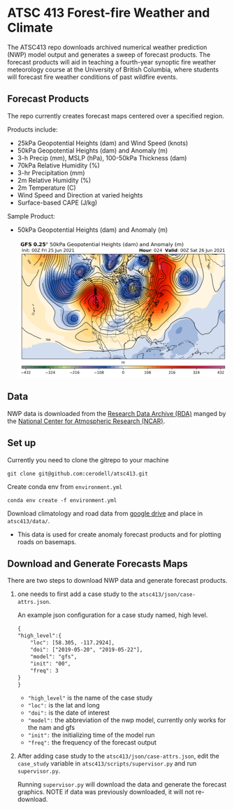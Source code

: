 
# ATSC 413 Forest-fire Weather and Climate

The ATSC413 repo downloads archived numerical weather prediction (NWP) model output and generates a sweep of forecast products. The forecast products will aid in teaching a fourth-year synoptic fire weather meteorology course at the University of British Columbia, where students will forecast fire weather conditions of past wildfire events.

## Forecast Products

The repo currently creates forecast maps centered over a specified region.

Products include:
- 25kPa Geopotential Heights (dam) and Wind Speed (knots)
- 50kPa Geopotential Heights (dam) and Anomaly (m)
- 3-h Precip (mm), MSLP (hPa), 100-50kPa Thickness (dam)
- 70kPa Relative Humidity (%)
- 3-hr Precipitation (mm)
- 2m Relative Humidity (%)
- 2m Temperature (C)
- Wind Speed and Direction at varied heights
- Surface-based CAPE (J/kg)

Sample Product:
- 50kPa Geopotential Heights (dam) and Anomaly (m)

    ![50kPa Geopotential Heights (dam) and Anomaly (m)](img/50kPa-2021062600.png)


## Data

NWP data is downloaded from the [Research Data Archive (RDA)](https://rda.ucar.edu/) manged by the [National Center for Atmospheric Research (NCAR)](https://ncar.ucar.edu/).


## Set up

Currently you need to clone the gitrepo to your machine

```
git clone git@github.com:cerodell/atsc413.git
```

Create conda env from `environment.yml`
```
conda env create -f environment.yml

```
Download climatology and road data from [google drive](https://drive.google.com/drive/folders/1QDcrmuP-GM3Gm63PlNUsy_aKgnB37j78?usp=share_link
) and place in `atsc413/data/`.

- This data is used for create anomaly forecast products and for plotting roads on basemaps.


## Download and Generate Forecasts Maps

There are two steps to download NWP data and generate forecast products.

1)  one needs to first add a case study to the `atsc413/json/case-attrs.json`.

    An example json configuration for a case study named, high level.
    ```
    {
    "high_level":{
        "loc": [58.305, -117.2924],
        "doi": ["2019-05-20", "2019-05-22"],
        "model": "gfs",
        "init": "00",
        "freq": 3
    }
    }
    ```
    - `"high_level"` is the name of the case study
    - `"loc":` is the lat and long
    - `"doi":` is the date of interest
    - `"model":` the abbreviation of the nwp model, currently only works for the nam and gfs
    - `"init":` the initializing time of the model run
    - `"freq":` the frequency of the forecast output

2)  After adding case study to the `atsc413/json/case-attrs.json`, edit the `case_study` variable in `atsc413/scripts/supervisor.py` and run `supervisor.py`.

    Running `supervisor.py` will download the data and generate the forecast graphics. NOTE if data was previously   downloaded, it will not re-download.
